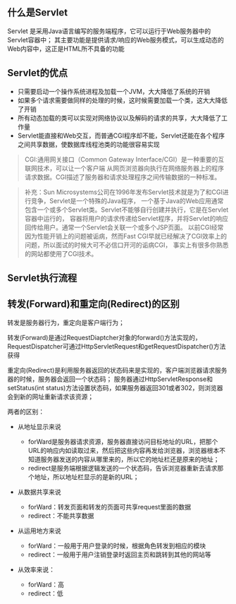 ## 什么是Servlet

Servlet 是采用Java语言编写的服务端程序，它可以运行于Web服务器中的Servlet容器中；
其主要功能是提供请求/响应的Web服务模式，可以生成动态的Web内容中，这正是HTML所不具备的功能

## Servlet的优点

- 只需要启动一个操作系统进程及加载一个JVM，大大降低了系统的开销
- 如果多个请求需要做同样的处理的时候，这时候需要加载一个类，这大大降低了开销
- 所有动态加载的类可以实现对网络协议以及解码的请求的共享，大大降低了工作量
- Servlet能直接和Web交互，而普通CGI程序却不能，Servlet还能在各个程序之间共享数据，使数据库线程池类的功能很容易实现
			
>CGI:通用网关接口（Common Gateway Interface/CGI）是一种重要的互联网技术，可以让一个客户端
从网页浏览器向执行在网络服务器上的程序请求数据。CGI描述了服务器和请求处理程序之间传输数据的一种标准。
			
>补充：Sun Microsystems公司在1996年发布Servlet技术就是为了和CGI进行竞争，Servlet是一个特殊的Java程序，
一个基于Java的Web应用通常包含一个或多个Servlet类。Servlet不能够自行创建并执行，它是在Servlet容器中运行的，
容器将用户的请求传递给Servlet程序，并将Servlet的响应回传给用户。通常一个Servlet会关联一个或多个JSP页面。
以前CGI经常因为性能开销上的问题被诟病，然而Fast CGI早就已经解决了CGI效率上的问题，所以面试的时候大可不必信口开河的诟病CGI，
事实上有很多你熟悉的网站都使用了CGI技术。

		
## Servlet执行流程

## 转发(Forward)和重定向(Redirect)的区别
	
转发是服务器行为，重定向是客户端行为；
	
转发(Forward)是通过RequestDiaptcher对象的forward()方法实现的，RequestDispatcher可通过HttpServletRequest和getRequestDispatcher()方法获得
	
重定向(Redirect)是利用服务器返回的状态码来是实现的，客户端浏览器请求服务器的时候，服务器会返回一个状态码；
服务器通过HttpServletResponse和setStatus(int status)方法设置状态码，如果服务器返回301或者302，则浏览器
会到新的网址重新请求该资源；
	
两者的区别：
- 从地址显示来说
	- forWard是服务器请求资源，服务器直接访问目标地址的URL，把那个URL的响应内如读取过来，然后把这些内容再发给浏览器，浏览器根本不知道服务器发送的内容从哪里来的，所以它的地址栏还是原来的地址；
	- redirect是服务端根据逻辑发送的一个状态码，告诉浏览器重新去请求那个地址，所以地址栏显示的是新的URL；
			
- 从数据共享来说
	- forWard：转发页面和转发的页面可共享request里面的数据
	- redirect：不能共享数据
			
- 从运用地方来说
	- forWard：一般用于用户登录的时候，根据角色转发到相应的模块
	- redirect：一般用于用户注销登录时返回主页和跳转到其他的网站等
		
- 从效率来说：
	- forWard：高
	- redirect：低
			
			
			
				
			